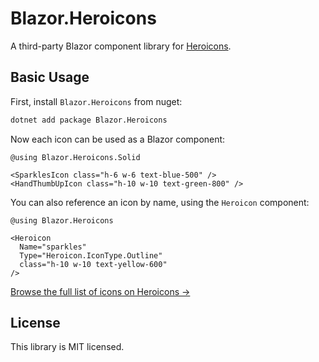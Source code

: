 # Blazor.Heroicons

A third-party Blazor component library for [Heroicons](https://heroicons.com).

## Basic Usage

First, install `Blazor.Heroicons` from nuget:

```sh
dotnet add package Blazor.Heroicons
```

Now each icon can be used as a Blazor component:

```razor
@using Blazor.Heroicons.Solid

<SparklesIcon class="h-6 w-6 text-blue-500" />
<HandThumbUpIcon class="h-10 w-10 text-green-800" />
```

You can also reference an icon by name, using the `Heroicon` component:

```razor
@using Blazor.Heroicons

<Heroicon
  Name="sparkles"
  Type="Heroicon.IconType.Outline"
  class="h-10 w-10 text-yellow-600"
/>
```

[Browse the full list of icons on Heroicons &rarr;](https://heroicons.com)

## License

This library is MIT licensed.
